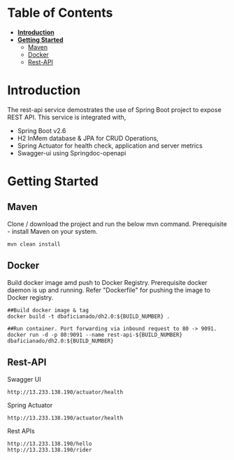 # Table of Contents
- [**Introduction**](#introduction)
- [**Getting Started**](#getting-started)
    - [Maven](#maven)
    - [Docker](#docker)
    - [Rest-API](#rest-api)

# **Introduction**
The rest-api service demostrates the use of Spring Boot project to expose REST API.
This service is integrated with,
*  Spring Boot v2.6
*  H2 InMem database & JPA for CRUD Operations,
*  Spring Actuator for health check, application and server metrics
*  Swagger-ui using Springdoc-openapi

# **Getting Started**

## Maven
Clone / download the project and run the below mvn command. Prerequisite - install Maven on your system.

```
mvn clean install
```

## Docker
Build docker image amd push to Docker Registry. Prerequisite docker daemon is up and running.
Refer "Dockerfile" for pushing the image to Docker registry.

```
##Build docker image & tag
docker build -t dbaficianado/dh2.0:${BUILD_NUMBER} .

##Run container. Port forwarding via inbound request to 80 -> 9091.
docker run -d -p 80:9091 --name rest-api-${BUILD_NUMBER} dbaficianado/dh2.0:${BUILD_NUMBER}
```

## Rest-API

Swagger UI
```
http://13.233.138.190/actuator/health
```
Spring Actuator
```
http://13.233.138.190/actuator/health
```
Rest APIs
```
http://13.233.138.190/hello
http://13.233.138.190/rider
```

